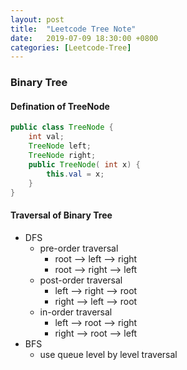 ```yaml
---
layout: post
title:  "Leetcode Tree Note"
date:   2019-07-09 18:30:00 +0800
categories: [Leetcode-Tree]
---
```

### Binary Tree
#### Defination of TreeNode
```java
public class TreeNode {
    int val;
    TreeNode left;
    TreeNode right;
    public TreeNode( int x) {
        this.val = x;
    }
}
```

#### Traversal of Binary Tree

- DFS
    - pre-order traversal
        - root --> left --> right
        - root --> right --> left
    - post-order traversal
        - left --> right --> root
        - right --> left --> root
    - in-order traversal
        - left --> root --> right
        - right --> root --> left
- BFS
    - use queue level by level traversal
